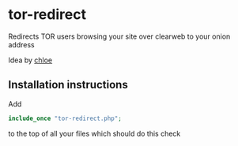 # tor-redirect

Redirects TOR users browsing your site over clearweb to your onion address

Idea by [chloe](https://github.com/intchloe)

## Installation instructions

Add 

```php
include_once "tor-redirect.php";
```

to the top of all your files which should do this check